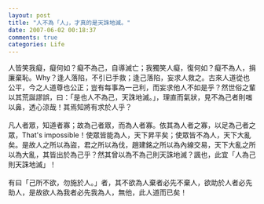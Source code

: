 ```yaml
---
layout: post
title: "人不為「人」，才真的是天誅地滅。"
date: 2007-06-02 00:18:37
comments: true
categories: Life
---
```

人皆笑我癡，癡何如？癡不為己，自導滅亡；我獨笑人癡，復何如？癡不為人，捐廉棄恥。Why？逢人落陷，不引已手救；逢己落陷，妄求人救之。古來人道從也公平，今之人道尊也公正；豈有每事為一己利，而妄求他人不如是乎？然世俗之輩以其荒誕謬誤，曰：「是也人不為己，天誅地滅。」，理直而氣狀，見不為己者則嗤以鼻，透心涼哉！其焉知將有求於人乎？<br /><br />凡人者眾，知道者寡；故為己者眾，而為人者寡。依其為人者之寡，以足為己者之眾，That's impossible！使眾皆能為人，天下昇平矣；使眾皆不為人，天下大亂矣。是故人之所以為盜，君之所以為伐，趙建銘之所以為內線交易，天下大亂之所以為大亂，其皆出於為己乎？然其曾以為不為己則天誅地滅？諷也，此宜「人為己則天誅地滅」！<br /><br />有曰「己所不欲，勿施於人。」者，其不欲為人棄者必先不棄人，欲助於人者必先助人，是故欲人為我者必先我為人，無他，此人道而已矣！<br />
